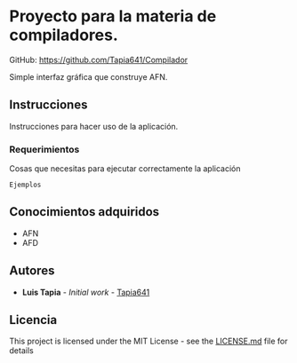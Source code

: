 # Proyecto para la materia de compiladores.
GitHub:     https://github.com/Tapia641/Compilador

Simple interfaz gráfica que construye AFN.

## Instrucciones

Instrucciones para hacer uso de la aplicación.

### Requerimientos

Cosas que necesitas para ejecutar correctamente la aplicación

```
Ejemplos
```
## Conocimientos adquiridos

* AFN
* AFD

## Autores

* **Luis Tapia** - *Initial work* - [Tapia641](https://github.com/Tapia641)

## Licencia

This project is licensed under the MIT License - see the [LICENSE.md](LICENSE.md) file for details


